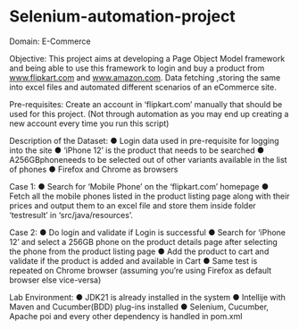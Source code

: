 # Selenium-automation-project

 Domain: E-Commerce
 
 Objective:
 This project aims at developing a Page Object Model framework and being able
 to use this framework to login and buy a product from www.flipkart.com and www.amazon.com.
 Data fetching ,storing the same into excel files and automated different scenarios of an eCommerce site.
 
 Pre-requisites: Create an account in ‘flipkart.com’ manually that should be
 used for this project. (Not through automation as you may end up creating a new
 account every time you run this script)
 
 Description of the Dataset:
 ● Login data used in pre-requisite for logging into the site
 ● ‘iPhone 12’ is the product that needs to be searched
 ● A256GBphoneneeds to be selected out of other variants available in the
 list of phones
 ● Firefox and Chrome as browsers
 
 Case 1:
 ● Search for ‘Mobile Phone’ on the ‘flipkart.com’ homepage
 ● Fetch all the mobile phones listed in the product listing page along with
 their prices and output them to an excel file and store them inside folder
 ‘testresult’ in ‘src/java/resources’.
 
 Case 2:
 ● Do login and validate if Login is successful
 ● Search for ‘iPhone 12’ and select a 256GB phone on the product details
 page after selecting the phone from the product listing page
 ● Add the product to cart and validate if the product is added and available in
 Cart
 ● Same test is repeated on Chrome browser (assuming you’re using
 Firefox as default browser else vice-versa)
 
 Lab Environment:
 ● JDK21 is already installed in the system
 ● Intellije with Maven and Cucumber(BDD) plug-ins installed
 ● Selenium, Cucumber, Apache poi and every other dependency is handled in pom.xml
